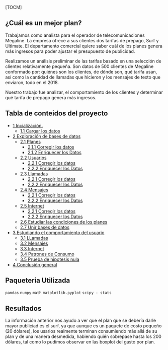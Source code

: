 [TOCM]

## ¿Cuál es un mejor plan?

Trabajamos como analista para el operador de telecomunicaciones Megaline. La empresa ofrece a sus clientes dos tarifas de prepago, Surf y Ultimate. El departamento comercial quiere saber cuál de los planes genera más ingresos para poder ajustar el presupuesto de publicidad.

Realizamos un análisis preliminar de las tarifas basado en una selección de clientes relativamente pequeña. Son datos de 500 clientes de Megaline conformado por: quiénes son los clientes, de dónde son, qué tarifa usan, así como la cantidad de llamadas que hicieron y los mensajes de texto que enviaron, todo en el 2018. 

Nuestro trabajo fue analizar, el comportamiento de los clientes y determinar qué tarifa de prepago genera más ingresos.

## Tabla de conteidos del proyecto

* [1 Incialización.](#Capítulo_1)
    * [1.1 Cargar los datos](#Sección_1_1)
* [2 Exploración de bases de datos](#Capítulo_2)
    * [2.1 Planes](#Sección_2_1)
        * [2.1.1 Corregir los datos](#Sección_2_1_1)
        * [2.1.2 Enriquecer los Datos](#Sección_2_1_2)
    * [2.2 Usuarios](#Sección_2_2)
        * [2.2.1 Corregir los datos](#Sección_2_2_1)
        * [2.2.2 Enriquecer los Datos](#Sección_2_2_2)        
    * [2.3 Llamadas](#Sección_2_3)
        * [2.2.1 Corregir los datos](#Sección_2_3_1)
        * [2.2.2 Enriquecer los Datos](#Sección_2_3_2)
    * [2.4 Mensajes](#Sección_2_4)
        * [2.2.1 Corregir los datos](#Sección_2_4_1)
        * [2.2.2 Enriquecer los Datos](#Sección_2_4_2)        
    * [2.5 Internet](#Sección_2_5)
        * [2.2.1 Corregir los datos](#Sección_2_5_1)
        * [2.2.2 Enriquecer los Datos](#Sección_2_5_2)
    * [2.6 Estudiar las condiciones de los planes](#Sección_2_6)
    * [2.7 Unir bases de datos](#Sección_2_7)
* [3 Estudiando el comportamiento del usuario](#Capítulo_3)
    * [3.1 LLamadas](#Sección_3_1)
    * [3.2 Mensajes](#Sección_3_2)
    * [3.3 Internet](#Sección_3_3)
    * [3.4 Patrones de Consumo](#Sección_3_4)
    * [3.5 Prueba de hipotesis nula](#Sección_3_5)
* [4 Conclusión general](#Capítulo_4)


## Paqueteria Utilizada

`pandas`
`numpy`
`math` 
`matplotlib.pyplot`
`scipy - stats` 

## Resultados
La información anterior nos ayudo a ver que el plan que se debería darle mayor publiciad es el surf, ya que aunque es un paquete de costo pequeño (20 dólares), los usarios realmente terminan consumiendo más allá de su plan y de una manera desmedida, habiendo quién sobrepase hasta los 200 dólares, tal como lo pudimos observar en las boxplot del gasto por plan.


